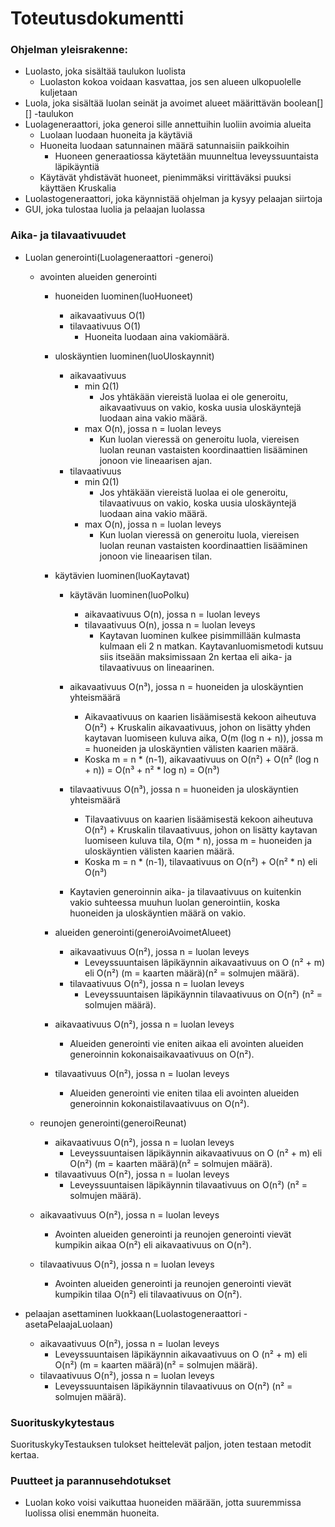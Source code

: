 # Toteutusdokumentti

### Ohjelman yleisrakenne:

* Luolasto, joka sisältää taulukon luolista
  * Luolaston kokoa voidaan kasvattaa, jos sen alueen ulkopuolelle kuljetaan
* Luola, joka sisältää luolan seinät ja avoimet alueet määrittävän boolean[][] -taulukon
* Luolageneraattori, joka generoi sille annettuihin luoliin avoimia alueita
  * Luolaan luodaan huoneita ja käytäviä
  * Huoneita luodaan satunnainen määrä satunnaisiin paikkoihin
    * Huoneen generaatiossa käytetään muunneltua leveyssuuntaista läpikäyntiä
  * Käytävät yhdistävät huoneet, pienimmäksi virittäväksi puuksi käyttäen Kruskalia
* Luolastogeneraattori, joka käynnistää ohjelman ja kysyy pelaajan siirtoja
* GUI, joka tulostaa luolia ja pelaajan luolassa

### Aika- ja tilavaativuudet

* Luolan generointi(Luolageneraattori -generoi) 
  * avointen alueiden generointi
    * huoneiden luominen(luoHuoneet)
      * aikavaativuus O(1)
      * tilavaativuus O(1)
        * Huoneita luodaan aina vakiomäärä.
      
    * uloskäyntien luominen(luoUloskaynnit)
      * aikavaativuus
        * min Ω(1)
          * Jos yhtäkään viereistä luolaa ei ole generoitu, aikavaativuus on vakio, koska uusia uloskäyntejä luodaan aina vakio määrä.
        * max O(n), jossa n = luolan leveys
          * Kun luolan vieressä on generoitu luola, viereisen luolan reunan vastaisten koordinaattien lisääminen jonoon vie lineaarisen ajan.
      * tilavaativuus 
        * min Ω(1)
          * Jos yhtäkään viereistä luolaa ei ole generoitu, tilavaativuus on vakio, koska uusia uloskäyntejä luodaan aina vakio määrä.
        * max O(n), jossa n = luolan leveys
          * Kun luolan vieressä on generoitu luola, viereisen luolan reunan vastaisten koordinaattien lisääminen jonoon vie lineaarisen tilan.
        
    * käytävien luominen(luoKaytavat)
      * käytävän luominen(luoPolku)
        * aikavaativuus O(n), jossa n = luolan leveys
        * tilavaativuus O(n), jossa n = luolan leveys
          * Kaytavan luominen kulkee pisimmillään kulmasta kulmaan eli 2 n matkan. Kaytavanluomismetodi kutsuu siis itseään maksimissaan 2n kertaa eli aika- ja tilavaativuus on lineaarinen.
        
      * aikavaativuus O(n³), jossa n = huoneiden ja uloskäyntien yhteismäärä
        * Aikavaativuus on kaarien lisäämisestä kekoon aiheutuva O(n²) + Kruskalin aikavaativuus, johon on lisätty yhden kaytavan luomiseen kuluva aika, O(m (log n + n)), jossa m = huoneiden ja uloskäyntien välisten kaarien määrä.
        * Koska m = n * (n-1), aikavaativuus on O(n²) + O(n² (log n + n)) = O(n³ + n² * log n) = O(n³)
      * tilavaativuus O(n³), jossa n = huoneiden ja uloskäyntien yhteismäärä
        * Tilavaativuus on kaarien lisäämisestä kekoon aiheutuva O(n²) + Kruskalin tilavaativuus, johon on lisätty kaytavan luomiseen kuluva tila, O(m * n), jossa m = huoneiden ja uloskäyntien välisten kaarien määrä.
        * Koska m = n * (n-1), tilavaativuus on O(n²) + O(n² * n) eli O(n³)
      * Kaytavien generoinnin aika- ja tilavaativuus on kuitenkin vakio suhteessa muuhun luolan generointiin, koska huoneiden ja uloskäyntien määrä on vakio.
      
    * alueiden generointi(generoiAvoimetAlueet)
      * aikavaativuus O(n²), jossa n = luolan leveys
        * Leveyssuuntaisen läpikäynnin aikavaativuus on O (n² + m) eli O(n²) (m = kaarten määrä)(n² = solmujen määrä). 
      * tilavaativuus O(n²), jossa n = luolan leveys
        * Leveyssuuntaisen läpikäynnin tilavaativuus on O(n²) (n² = solmujen määrä).
      
    * aikavaativuus O(n²), jossa n = luolan leveys
      * Alueiden generointi vie eniten aikaa eli avointen alueiden generoinnin kokonaisaikavaativuus on O(n²).
    * tilavaativuus O(n²), jossa n = luolan leveys
      * Alueiden generointi vie eniten tilaa eli avointen alueiden generoinnin kokonaistilavaativuus on O(n²).
    
  * reunojen generointi(generoiReunat)
    * aikavaativuus O(n²), jossa n = luolan leveys
      * Leveyssuuntaisen läpikäynnin aikavaativuus on O (n² + m) eli O(n²) (m = kaarten määrä)(n² = solmujen määrä). 
    * tilavaativuus O(n²), jossa n = luolan leveys
      * Leveyssuuntaisen läpikäynnin tilavaativuus on O(n²) (n² = solmujen määrä).
    
  * aikavaativuus O(n²), jossa n = luolan leveys
    * Avointen alueiden generointi ja reunojen generointi vievät kumpikin aikaa O(n²) eli aikavaativuus on O(n²).
  * tilavaativuus O(n²), jossa n = luolan leveys
    * Avointen alueiden generointi ja reunojen generointi vievät kumpikin tilaa O(n²) eli tilavaativuus on O(n²).
    
* pelaajan asettaminen luokkaan(Luolastogeneraattori -asetaPelaajaLuolaan)
  * aikavaativuus O(n²), jossa n = luolan leveys
    * Leveyssuuntaisen läpikäynnin aikavaativuus on O (n² + m) eli O(n²) (m = kaarten määrä)(n² = solmujen määrä). 
  * tilavaativuus O(n²), jossa n = luolan leveys
      * Leveyssuuntaisen läpikäynnin tilavaativuus on O(n²) (n² = solmujen määrä).

### Suorituskykytestaus

SuorituskykyTestauksen tulokset heittelevät paljon, joten testaan metodit kertaa.

### Puutteet ja parannusehdotukset

* Luolan koko voisi vaikuttaa huoneiden määrään, jotta suuremmissa luolissa olisi enemmän huoneita.
